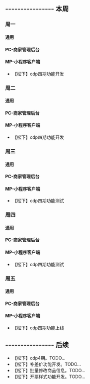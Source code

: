 ## ---------------- 本周

### 周一
#### 通用
#### PC-商家管理后台
#### MP-小程序客户端
* 【松下】cdp四期功能开发

### 周二
#### 通用
#### PC-商家管理后台
#### MP-小程序客户端
* 【松下】cdp四期功能开发

### 周三
#### 通用
#### PC-商家管理后台
#### MP-小程序客户端
* 【松下】cdp四期功能测试

### 周四
#### 通用
#### PC-商家管理后台
#### MP-小程序客户端
* 【松下】cdp四期功能测试

### 周五
#### 通用
#### PC-商家管理后台
#### MP-小程序客户端
* 【松下】cdp四期功能上线

## ---------------- 后续
* 【松下】cdp4期。TODO...
* 【松下】补差价功能开发。TODO...
* 【松下】批量修改商品信息。TODO...
* 【松下】开票样式功能开发。TODO...
